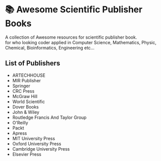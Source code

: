 # 📚 Awesome Scientific Publisher Books
A collection of Awesome resources for scientific publisher book.
<br> for who looking coder  applied in Computer Science, Mathematics, Physic, Chemical, Bioinformatics, Engineering etc...
## List of Publishers

- ARTECHHOUSE
- MIR Publisher
- Springer
- CRC Press
- McGraw Hill
- World Scientific
- Dover Books
- John & Wiley
- Routledge Francis And Taylor Group
- O'Reilly
- Packt
- Apress
- MIT University Press
- Oxford University Press
- Cambridge University Press
- Elsevier Press
